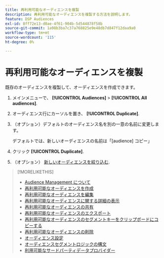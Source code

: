 ```yaml
---
title: 再利用可能なオーディエンスを複製
description: 再利用可能なオーディエンスを複製する方法を説明します。
feature: DSP Audiences
exl-id: 8ff72e13-d0ae-4f61-904b-5d544878f58b
source-git-commit: 1a98b3ba7c37a768825e9e48db7d847f12daa9a0
workflow-type: tm+mt
source-wordcount: '115'
ht-degree: 0%

---
```


# 再利用可能なオーディエンスを複製

既存のオーディエンスを複製して、オーディエンスを作成できます。

1. メインメニューで、 **[!UICONTROL Audiences]** > **[!UICONTROL All audiences]**.

1. オーディエンス行にカーソルを置き、 **[!UICONTROL Duplicate]**.

1. （オプション）デフォルトのオーディエンス名を別の一意の名前に変更します。

   デフォルトでは、新しいオーディエンスの名前は「[audience] コピー」

1. クリック **[!UICONTROL Duplicate]**.

1. （オプション） [新しいオーディエンスを絞り込む](reusable-audience-edit.md).

>[!MORELIKETHIS]
>
>* [Audience Management について](audience-about.md)
>* [再利用可能なオーディエンスを作成](reusable-audience-create.md)
>* [再利用可能なオーディエンスを編集](reusable-audience-edit.md)
>* [再利用可能なオーディエンスに関する詳細の表示](reusable-audience-view-details.md)
>* [再利用可能なオーディエンスの共有](reusable-audience-share.md)
>* [再利用可能なオーディエンスのエクスポート](reusable-audience-export.md)
>* [再利用可能なオーディエンスのセグメントキーをクリップボードにコピーする](reusable-audience-clipboard.md)
>* [再利用可能なオーディエンスの削除](reusable-audience-delete.md)
>* [オーディエンス設定](audience-settings.md)
>* [オーディエンスセグメントロジックの構文](audience-segment-logic-syntax.md)
>* [利用可能なサードパーティデータプロバイダー](third-party-data-providers.md)

